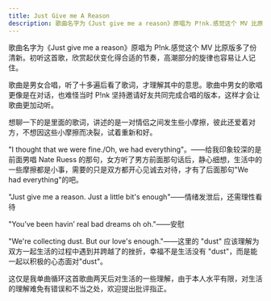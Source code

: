 ```yaml
---
title: Just Give me A Reason
description: 歌曲名字为《Just give me a reason》原唱为 P!nk.感觉这个 MV 比原版多了份清新。初听这首歌，欣赏起伏变化得合适的节奏，高潮部分的旋律也容易让人记住。
---
```


歌曲名字为《Just give me a reason》原唱为 P!nk.感觉这个 MV 比原版多了份清新。初听这首歌，欣赏起伏变化得合适的节奏，高潮部分的旋律也容易让人记住。

歌曲是男女合唱，听了十多遍后看了歌词，才理解其中的意思。歌曲中男女的歌唱更像是在对话，也难怪当时 P!nk 坚持邀请好友共同完成合唱的版本，这样才会让歌曲更加动听。

想聊一下的是里面的歌词，讲述的是一对情侣之间发生些小摩擦，彼此还爱着对方，不想因这些小摩擦而决裂，试着重新和好。

"I thought that we were fine./Oh, we had everything"。——给我印象较深的是前面男唱 Nate Ruess 的那句，女方听了男方前面那句话后，静心细想，生活中的一些摩擦都是小事，需要的只是双方都开心见诚去对待，才有了后面那句"We had everything"的吧。

"Just give me a reason. Just a little bit's enough"——情绪发泄后，还需理性看待

"You’ve been havin’ real bad dreams oh oh."——安慰

"We're collecting dust. But our love's enough."——这里的 "dust" 应该理解为双方一起生活的过程中遇到并跨越了的挫折，幸福不是生活没有 "dust"，而是能一起以积极的心态面对"dust"。

这仅是我单曲循环这首歌曲两天后对生活的一些理解，由于本人水平有限，对生活的理解难免有错误和不当之处，欢迎提出批评指正。
